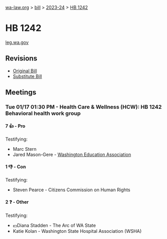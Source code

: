 [wa-law.org](/) > [bill](/bill/) > [2023-24](/bill/2023-24/) > [HB 1242](/bill/2023-24/hb/1242/)

# HB 1242
[leg.wa.gov](https://app.leg.wa.gov/billsummary?BillNumber=1242&Year=2023&Initiative=false)

## Revisions
* [Original Bill](1/)
* [Substitute Bill](S/)

## Meetings
### Tue 01/17 01:30 PM - Health Care & Wellness (HCW): HB 1242 Behavioral health work group
#### 7 👍 - Pro
Testifying:
* Marc Stern
* Jared Mason-Gere - [Washington Education Association](/org/washington_education_association/)

#### 1 👎 - Con
Testifying:
* Steven Pearce - Citizens Commission on Human Rights

#### 2 ❓ - Other
Testifying:
* 💵Diana Stadden - The Arc of WA State
* Katie Kolan - Washington State Hospital Association (WSHA)
